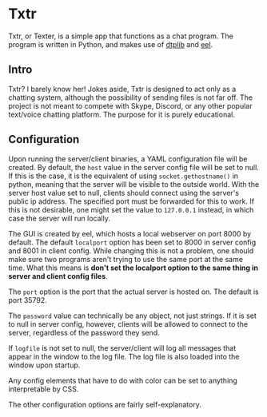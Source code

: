# Txtr

Txtr, or Texter, is a simple app that functions as a chat program. The program is written in Python, and makes use of [dtplib](https://github.com/WKHAllen/dtplib) and [eel](https://github.com/ChrisKnott/Eel).

## Intro

Txtr? I barely know her! Jokes aside, Txtr is designed to act only as a chatting system, although the possibility of sending files is not far off. The project is not meant to compete with Skype, Discord, or any other popular text/voice chatting platform. The purpose for it is purely educational.

## Configuration

Upon running the server/client binaries, a YAML configuration file will be created. By default, the `host` value in the server config file will be set to null. If this is the case, it is the equivalent of using `socket.gethostname()` in python, meaning that the server will be visible to the outside world. With the server host value set to null, clients should connect using the server's public ip address. The specified port must be forwarded for this to work. If this is not desirable, one might set the value to `127.0.0.1` instead, in which case the server will run locally.

The GUI is created by eel, which hosts a local webserver on port 8000 by default. The default `localport` option has been set to 8000 in server config and 8001 in client config. While changing this is not a problem, one should make sure two programs aren't trying to use the same port at the same time. What this means is **don't set the localport option to the same thing in server and client config files**.

The `port` option is the port that the actual server is hosted on. The default is port 35792.

The `password` value can technically be any object, not just strings. If it is set to null in server config, however, clients will be allowed to connect to the server, regardless of the password they send.

If `logfile` is not set to null, the server/client will log all messages that appear in the window to the log file. The log file is also loaded into the window upon startup.

Any config elements that have to do with color can be set to anything interpretable by CSS.

The other configuration options are fairly self-explanatory.
